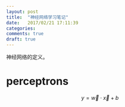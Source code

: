 ```yaml
---
layout: post
title:  "神经网络学习笔记"
date:   2017/02/21 17:11:39
categories:
comments: true
draft: true
---
```


神经网络的定义。

# perceptrons

$$
   y = \vec w \cdot \vec x + b
$$
